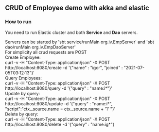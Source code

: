 ## CRUD of Employee demo with akka and elastic
### How to run
You need to run Elastic cluster and both **Service** and **Dao** servers.

Servers can be started by 'sbt service/runMain org.iv.EmpServer' and 'sbt dao/runMain org.iv.EmpDaoServer'<br>
For simplicity all crud requests are POST<br>
Create Employee:<br>
curl -v -H "Content-Type: application/json" -X POST http://localhost:8080/create -d '{"name" : "igor", "joined" : "2021-07-05T03:12:13"}'<br>
Query Employees:<br>
curl -v -H "Content-Type: application/json" -X POST http://localhost:8080/query -d '{"query" : "name:i*"}'<br>
Update by query:<br>
curl -v -H "Content-Type: application/json" -X POST http://localhost:8080/update -d '{"query" : "name:i*", "script":"ctx._source.name = ctx._source.name + '1' "}'<br>
Delete by query:<br>
curl -v -H "Content-Type: application/json" -X POST http://localhost:8080/delete -d '{"query" : "name:ig*"}<br>